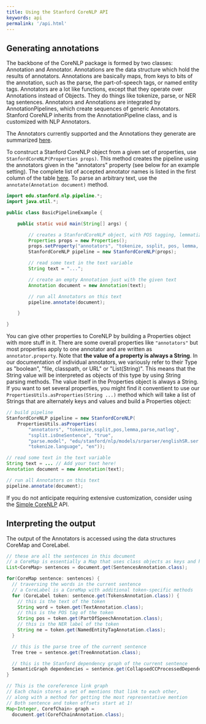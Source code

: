```yaml
---
title: Using the Stanford CoreNLP API 
keywords: api 
permalink: '/api.html'
---
```


## Generating annotations

The backbone of the CoreNLP package is formed by two classes: Annotation and Annotator. Annotations are the data structure which hold the results of annotators. Annotations are basically maps, from keys to bits of the annotation, such as the parse, the part-of-speech tags, or named entity tags. Annotators are a lot like functions, except that they operate over Annotations instead of Objects. They do things like tokenize, parse, or NER tag sentences. Annotators and Annotations are integrated by AnnotationPipelines, which create sequences of generic Annotators. Stanford CoreNLP inherits from the AnnotationPipeline class, and is customized with NLP Annotators.

The Annotators currently supported and the Annotations they generate are summarized [here](annotators.html).

To construct a Stanford CoreNLP object from a given set of properties, use `StanfordCoreNLP(Properties props)`. This method creates the pipeline using the annotators given in the "annotators" property (see below for an example setting). The complete list of accepted annotator names is listed in the first column of the table [here](annotators.html). To parse an arbitrary text, use the `annotate(Annotation document)` method.

```java
import edu.stanford.nlp.pipeline.*;
import java.util.*;

public class BasicPipelineExample {

    public static void main(String[] args) {

        // creates a StanfordCoreNLP object, with POS tagging, lemmatization, NER, parsing, and coreference resolution
        Properties props = new Properties();
        props.setProperty("annotators", "tokenize, ssplit, pos, lemma, ner, parse, dcoref");
        StanfordCoreNLP pipeline = new StanfordCoreNLP(props);

        // read some text in the text variable
        String text = "...";

        // create an empty Annotation just with the given text
        Annotation document = new Annotation(text);

        // run all Annotators on this text
        pipeline.annotate(document);

    }

}
```

You can give other properties to CoreNLP by building a Properties object
with more stuff in it. There are some overall properties like
`"annotators"` but most properties apply to one annotator and are
written as `annotator.property`. Note that **the value of a property is
always a String**. In our documentation of individual annotators, we
variously refer to their Type as "boolean", "file, classpath, or URL"
or "List(String)". This means that the String value will be
interpreted as objects of this type by using String parsing
methods. The value itself in the Properties object is always a String.
If you want to set several properties, you might find it
conventient to use our `PropertiesUtils.asProperties(String ...)`
method which will take a list of Strings that are alternately keys and
values and build a Properties object:

``` java
// build pipeline
StanfordCoreNLP pipeline = new StanfordCoreNLP(
	PropertiesUtils.asProperties(
		"annotators", "tokenize,ssplit,pos,lemma,parse,natlog",
		"ssplit.isOneSentence", "true",
		"parse.model", "edu/stanford/nlp/models/srparser/englishSR.ser.gz",
		"tokenize.language", "en"));

// read some text in the text variable
String text = ... // Add your text here!
Annotation document = new Annotation(text);

// run all Annotators on this text
pipeline.annotate(document);
```

If you do not anticipate requiring extensive customization, consider using the [Simple CoreNLP](simple.html) API.

## Interpreting the output

The output of the Annotators is accessed using the data structures CoreMap and CoreLabel. 

``` java
// these are all the sentences in this document
// a CoreMap is essentially a Map that uses class objects as keys and has values with custom types
List<CoreMap> sentences = document.get(SentencesAnnotation.class);

for(CoreMap sentence: sentences) {
  // traversing the words in the current sentence
  // a CoreLabel is a CoreMap with additional token-specific methods
  for (CoreLabel token: sentence.get(TokensAnnotation.class)) {
    // this is the text of the token
    String word = token.get(TextAnnotation.class);
    // this is the POS tag of the token
    String pos = token.get(PartOfSpeechAnnotation.class);
    // this is the NER label of the token
    String ne = token.get(NamedEntityTagAnnotation.class);
  }

  // this is the parse tree of the current sentence
  Tree tree = sentence.get(TreeAnnotation.class);

  // this is the Stanford dependency graph of the current sentence
  SemanticGraph dependencies = sentence.get(CollapsedCCProcessedDependenciesAnnotation.class);
}

// This is the coreference link graph
// Each chain stores a set of mentions that link to each other,
// along with a method for getting the most representative mention
// Both sentence and token offsets start at 1!
Map<Integer, CorefChain> graph = 
  document.get(CorefChainAnnotation.class);
```


